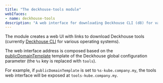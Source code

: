 ```yaml
---
title: "The deckhouse-tools module"
webIfaces:
- name: deckhouse-tools
description: "A web interface for downloading Deckhouse CLI (d8) for various operating systems."
---
```


The module creates a web UI with links to download Deckhouse tools (currently [Deckhouse CLI](../../deckhouse-cli/) for various operating systems).

The web interface address is composed based on the [publicDomainTemplate](../../deckhouse-configure-global.html#parameters-modules-publicdomaintemplate) template of the Deckhouse global configuration parameter (the `%s` key is replaced with `tools`).

For example, if `publicDomainTemplate` is set to `%s-kube.company.my`, the tools web interface will be exposed at `tools-kube.company.my`.
